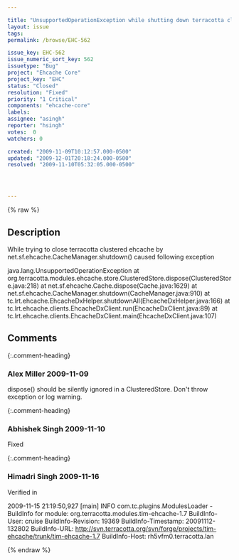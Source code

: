 ```yaml
---

title: "UnsupportedOperationException while shutting down terracotta clustered ehcache"
layout: issue
tags: 
permalink: /browse/EHC-562

issue_key: EHC-562
issue_numeric_sort_key: 562
issuetype: "Bug"
project: "Ehcache Core"
project_key: "EHC"
status: "Closed"
resolution: "Fixed"
priority: "1 Critical"
components: "ehcache-core"
labels: 
assignee: "asingh"
reporter: "hsingh"
votes:  0
watchers: 0

created: "2009-11-09T10:12:57.000-0500"
updated: "2009-12-01T20:18:24.000-0500"
resolved: "2009-11-10T05:32:05.000-0500"




---
```


{% raw %}

## Description

<div markdown="1" class="description">

While trying to close terracotta clustered ehcache by net.sf.ehcache.CacheManager.shutdown() caused following exception

java.lang.UnsupportedOperationException
	at org.terracotta.modules.ehcache.store.ClusteredStore.dispose(ClusteredStore.java:218)
	at net.sf.ehcache.Cache.dispose(Cache.java:1629)
	at net.sf.ehcache.CacheManager.shutdown(CacheManager.java:910)
	at tc.lrt.ehcache.EhcacheDxHelper.shutdownAll(EhcacheDxHelper.java:166)
	at tc.lrt.ehcache.clients.EhcacheDxClient.run(EhcacheDxClient.java:89)
	at tc.lrt.ehcache.clients.EhcacheDxClient.main(EhcacheDxClient.java:107)

</div>

## Comments


{:.comment-heading}
### **Alex Miller** <span class="date">2009-11-09</span>

<div markdown="1" class="comment">

dispose() should be silently ignored in a ClusteredStore.  Don't throw exception or log warning.

</div>


{:.comment-heading}
### **Abhishek Singh** <span class="date">2009-11-10</span>

<div markdown="1" class="comment">

Fixed

</div>


{:.comment-heading}
### **Himadri Singh** <span class="date">2009-11-16</span>

<div markdown="1" class="comment">

Verified in 

2009-11-15 21:19:50,927 [main] INFO com.tc.plugins.ModulesLoader - BuildInfo for module: org.terracotta.modules.tim-ehcache-1.7
  BuildInfo-User: cruise
  BuildInfo-Revision: 19369
  BuildInfo-Timestamp: 20091112-132802
  BuildInfo-URL: http://svn.terracotta.org/svn/forge/projects/tim-ehcache/trunk/tim-ehcache-1.7
  BuildInfo-Host: rh5vfm0.terracotta.lan

</div>



{% endraw %}
